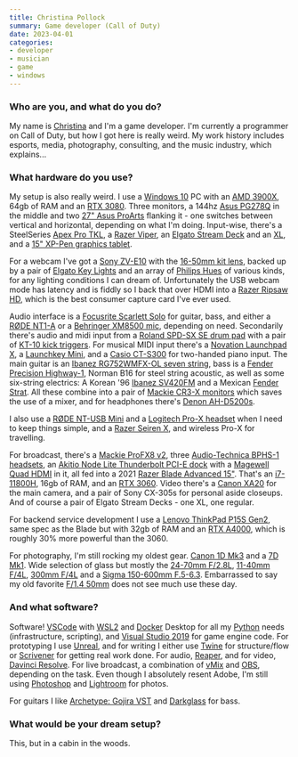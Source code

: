 ```yaml
---
title: Christina Pollock
summary: Game developer (Call of Duty)
date: 2023-04-01
categories:
- developer
- musician
- game
- windows
---
```


### Who are you, and what do you do?

My name is [Christina](https://chhopsky.tv/ "Christina's website.") and I'm a game developer. I'm currently a programmer on Call of Duty, but how I got here is really weird. My work history includes esports, media, photography, consulting, and the music industry, which explains...

### What hardware do you use?

My setup is also really weird. I use a [Windows 10][windows-10] PC with an [AMD 3900X][ryzen-9-3900x], 64gb of RAM and an [RTX 3080][geforce-rtx-3080]. Three monitors, a 144hz [Asus PG278Q][rog-swift-pg278q] in the middle and two [27" Asus ProArts][proart-display-pa278qv] flanking it - one switches between vertical and horizontal, depending on what I'm doing. Input-wise, there's a SteelSeries [Apex Pro TKL][apex-pro-tkl], a [Razer Viper][viper-ultimate], an [Elgato Stream Deck][stream-deck] and an [XL][stream-deck-xl], and a [15" XP-Pen graphics tablet][artist-15.6-pro].

For a webcam I've got a [Sony ZV-E10][alpha-zv-e10] with the [16-50mm kit lens][e-pz-16-50mm-f35-56-oss], backed up by a pair of [Elgato Key Lights][key-light] and an array of [Philips Hues][hue] of various kinds, for any lighting conditions I can dream of. Unfortunately the USB webcam mode has latency and is fiddly so I back that over HDMI into a [Razer Ripsaw HD][ripsaw-hd], which is the best consumer capture card I've ever used.

Audio interface is a [Focusrite Scarlett Solo][scarlett-solo] for guitar, bass, and either a [RØDE NT1-A][nt1-a] or a [Behringer XM8500 mic][xm8500], depending on need. Secondarily there's audio and midi input from a [Roland SPD-SX SE drum pad][spd-sx-special-edition] with a pair of [KT-10 kick triggers][kt-10]. For musical MIDI input there's a [Novation Launchpad X][launchpad-x], a [Launchkey Mini][launchkey-mini], and a [Casio CT-S300][casiotone-ct-s300] for two-handed piano input. The main guitar is an [Ibanez RG752WMFX-OL seven string][rg752wmfx-prestige], bass is a [Fender Precision Highway-1][precision-highway-1], Norman B16 for steel string acoustic, as well as some six-string electrics: A Korean '96 [Ibanez SV420FM][sv420fm] and a Mexican [Fender Strat][stratocaster]. All these combine into a pair of [Mackie CR3-X monitors][cr3-x] which saves the use of a mixer, and for headphones there's [Denon AH-D5200s][ah-d5200].

I also use a [RØDE NT-USB Mini][nt-usb-mini] and a [Logitech Pro-X headset][pro-x] when I need to keep things simple, and a [Razer Seiren X][seiren-x], and wireless Pro-X for travelling.

For broadcast, there's a [Mackie ProFX8 v2][profx8-v2], three [Audio-Technica BPHS-1 headsets][bphs1], an [Akitio Node Lite Thunderbolt PCI-E dock][node-lite] with a [Magewell Quad HDMI][pro-capture-quad-hdmi] in it, all fed into a 2021 [Razer Blade Advanced 15"][blade-15-advanced]. That's an [i7-11800H][core-i7-11800h], 16gb of RAM, and an [RTX 3060][geforce-rtx-3060]. Video there's a [Canon XA20][xa20] for the main camera, and a pair of Sony CX-305s for personal aside closeups. And of course a pair of Elgato Stream Decks - one XL, one regular.

For backend service development I use a [Lenovo ThinkPad P15S Gen2][thinkpad-p15s], same spec as the Blade but with 32gb of RAM and an [RTX A4000][rtx-a4000], which is roughly 30% more powerful than the 3060.

For photography, I'm still rocking my oldest gear. [Canon 1D Mk3][eos-1d-mark-iii] and a [7D Mk1][eos-7d]. Wide selection of glass but mostly the [24-70mm F/2.8L][ef-24-70mm-f2.8l-usm], [11-40mm F/4L][ef-11-24mm-f4l-usm], [300mm F/4L][ef-300mm-f4l-is-usm] and a [Sigma 150-600mm F.5-6.3][150-600mm-f5-6.3-dg-os-hsm]. Embarrassed to say my old favorite [F/1.4 50mm][ef-50mm-f1.4-usm] does not see much use these day.

### And what software?

Software! [VSCode][visual-studio-code] with [WSL2][windows-subsystem-for-linux] and [Docker][] Desktop for all my [Python][] needs (infrastructure, scripting), and [Visual Studio 2019][visual-studio] for game engine code. For prototyping I use [Unreal][unreal-engine], and for writing I either use [Twine][] for structure/flow or [Scrivener][] for getting real work done. For audio, [Reaper][], and for video, [Davinci Resolve][davinci-resolve]. For live broadcast, a combination of [vMix][] and [OBS][obs-studio], depending on the task. Even though I absolutely resent Adobe, I'm still using [Photoshop][] and [Lightroom][] for photos.

For guitars I like [Archetype: Gojira VST][archetype-gojira] and [Darkglass][darkglass-ultra] for bass.

### What would be your dream setup?

This, but in a cabin in the woods.

[150-600mm-f5-6.3-dg-os-hsm]: https://www.sigma-global.com/en/lenses/c015_150_600_5_63/ "A camera lens."
[ah-d5200]: https://www.denon.com/en-us/product/over-ear-headphones/ah-d5200 "Over-ear headphones."
[alpha-zv-e10]: https://electronics.sony.com/imaging/interchangeable-lens-cameras/aps-c/p/ilczve10-b "A 24.4 megapixel mirrorless camera."
[apex-pro-tkl]: https://steelseries.com/gaming-keyboards/apex-pro-tkl "A mechanical keyboard."
[archetype-gojira]: https://neuraldsp.com/plugins/archetype-gojira "An audio plugin."
[artist-15.6-pro]: https://www.xp-pen.com/product/65.html "A drawing tablet."
[blade-15-advanced]: https://www.pcmag.com/reviews/razer-blade-15-advanced-model-late-2021 "A 15 inch PC laptop."
[bphs1]: https://www.audio-technica.com/en-us/bphs1 "Broadcast headphones."
[casiotone-ct-s300]: https://www.casio.com/us/electronic-musical-instruments/product.CT-S300/ "A small, portable musical keyboard."
[core-i7-11800h]: https://ark.intel.com/content/www/us/en/ark/products/213803/intel-core-i711800h-processor-24m-cache-up-to-4-60-ghz.html "A CPU."
[cr3-x]: https://mackie.com/en/products/studio-monitoring/cr-x-series/CR3_X.html "Studio speakers."
[darkglass-ultra]: https://neuraldsp.com/plugins/darkglass-ultra "An audio plugin."
[davinci-resolve]: https://www.blackmagicdesign.com/products/davinciresolve "Colour correction software."
[docker]: https://www.docker.com/ "A service and software for building and shipping distributed software."
[e-pz-16-50mm-f35-56-oss]: https://www.sony.com/electronics/camera-lenses/selp1650 "A camera lens."
[ef-11-24mm-f4l-usm]: https://en.wikipedia.org/wiki/Canon_EF_11–24mm_lens "A camera lens."
[ef-24-70mm-f2.8l-usm]: http://usa.canon.com/cusa/consumer/products/cameras/ef_lens_lineup/ef_24_70mm_f_2_8l_usm "A zoom lens for cameras."
[ef-300mm-f4l-is-usm]: https://www.usa.canon.com/shop/p/ef-300mm-f-4l-is-usm "A camera lens."
[ef-50mm-f1.4-usm]: http://web.archive.org/web/20150905095642/http://www.usa.canon.com/cusa/support/consumer/eos_slr_camera_systems/lenses/ef_50mm_f_1_4_usm "A lens for SLR cameras."
[eos-1d-mark-iii]: https://en.wikipedia.org/wiki/Canon_EOS-1D_Mark_III "A 10.1 megapixel DSLR."
[eos-7d]: http://web.archive.org/web/20151105102657/http://www.usa.canon.com/cusa/consumer/products/cameras/slr_cameras/eos_7d "An 18 megapixel digital SLR."
[geforce-rtx-3060]: https://www.nvidia.com/en-au/geforce/graphics-cards/30-series/rtx-3060-3060ti/ "A graphics card."
[geforce-rtx-3080]: https://www.nvidia.com/en-us/geforce/graphics-cards/30-series/rtx-3080-3080ti/ "A graphics card."
[hue]: https://www2.meethue.com/en-us/ "A wireless controllable LED light system."
[key-light]: https://www.elgato.com/en/key-light "A light."
[kt-10]: https://www.roland.com/global/products/kt-10/ "A kick trigger pedal."
[launchkey-mini]: https://novationmusic.com/en/keys/launchkey-mini "A small 25-key MIDI keyboard."
[launchpad-x]: https://novationmusic.com/en/launch/launchpad-x "A 64-pad grid controller for Live."
[lightroom]: https://www.adobe.com/products/photoshop-lightroom.html "Photo management and editing software."
[node-lite]: https://www.akitio.com/expansion/node-lite "A Thunderbolt PCI-E dock."
[nt-usb-mini]: https://rode.com/en/microphones/usb/nt-usb-mini "A USB microphone."
[nt1-a]: http://www.rode.com/microphones/nt1-_a "A microphone."
[obs-studio]: https://obsproject.com/ "Video recording and streaming software."
[photoshop]: https://www.adobe.com/products/photoshop.html "A bitmap image editor."
[precision-highway-1]: https://en.wikipedia.org/wiki/Fender_Precision_Bass "An electric bass guitar."
[pro-capture-quad-hdmi]: https://www.magewell.com/products/pro-capture-quad-hdmi "A four-port HDMI capture card."
[pro-x]: https://www.logitechg.com/en-us/products/gaming-audio/pro-x-gaming-headset-blue-voice-mic-tech.981-000817.html "Wireless gaming headphones."
[proart-display-pa278qv]: https://www.asus.com/us/displays-desktops/monitors/proart/proart-display-pa278qv/ "A 27 inch monitor."
[profx8-v2]: https://mackie.com/en/support/discontinued-products?folderID=11020 "A mixer."
[python]: https://www.python.org/ "An interpreted scripting language."
[reaper]: https://www.reaper.fm/ "A software digital audio workstation."
[rg752wmfx-prestige]: https://reverb.com/p/ibanez-rg752wmfx-prestige "An electric guitar."
[ripsaw-hd]: http://web.archive.org/web/20220927105005/https://www.razer.com/streaming-capture-cards/Razer-Ripsaw-HD/RZ20-02850100-R3U1 "A video capture/streaming device."
[rog-swift-pg278q]: https://rog.asus.com/monitors/27-to-31-5-inches/rog-swift-pg278q-model/ "A 27 inch gaming monitor."
[rtx-a4000]: https://www.nvidia.com/en-us/design-visualization/rtx-a4000/ "A graphics card."
[ryzen-9-3900x]: http://web.archive.org/web/20220823032003/https://www.amd.com/en/products/cpu/amd-ryzen-9-3900x "A CPU."
[scarlett-solo]: https://focusrite.com/usb-audio-interface/scarlett/scarlett-solo "A USB audio interface."
[scrivener]: http://literatureandlatte.com/scrivener.php "A Mac text editor aimed at writers."
[seiren-x]: https://www.razer.com/streaming-microphones/razer-seiren-x "A gaming microphone."
[spd-sx-special-edition]: https://www.roland.com/global/products/spd-sx_special_edition/ "A drum pad."
[stratocaster]: https://en.wikipedia.org/wiki/Fender_Stratocaster "An electric guitar."
[stream-deck-xl]: https://www.elgato.com/en/gaming/stream-deck-xl "A programmable keyboard with 32 LCD keys."
[stream-deck]: https://www.elgato.com/en/gaming/stream-deck "A programmable keyboard with 15 LCD keys."
[sv420fm]: https://reverb.com/item/4404837-ibanez-96-sv420fm-electric-guitar-butterscotch-transparent-flamed-maple-39397 "An electric guitar."
[thinkpad-p15s]: https://www.lenovo.com/us/en/p/laptops/thinkpad/thinkpadp/thinkpad-p15s-gen-2-(15"-intel)/22wsp15p5s2 "A 15 inch PC laptop."
[twine]: http://twinery.org/ "A tool for creating non-linear stories."
[unreal-engine]: https://www.unrealengine.com/what-is-unreal-engine-4 "A 3D game engine."
[viper-ultimate]: https://www.razer.com/gaming-mice/razer-viper-ultimate "A wireless mouse."
[visual-studio-code]: https://code.visualstudio.com/ "A development IDE."
[visual-studio]: http://www.visualstudio.com "A Windows development environment."
[vmix]: https://www.vmix.com/software/ "Streaming software."
[windows-10]: https://en.wikipedia.org/wiki/Windows_10 "An operating system."
[windows-subsystem-for-linux]: https://msdn.microsoft.com/en-us/commandline/wsl/about "A Linux environment for Windows."
[xa20]: https://www.usa.canon.com/support/p/xa20 "A digital video camera."
[xm8500]: https://www.behringer.com/product.html?modelCode=P0120 "A dynamic microphone."
